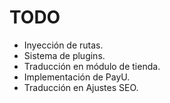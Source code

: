 # TODO

- Inyección de rutas.
- Sistema de plugins.
- Traducción en módulo de tienda.
- Implementación de PayU.
- Traducción en Ajustes SEO.
